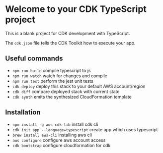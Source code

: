# Welcome to your CDK TypeScript project

This is a blank project for CDK development with TypeScript.

The `cdk.json` file tells the CDK Toolkit how to execute your app.

## Useful commands

* `npm run build`   compile typescript to js
* `npm run watch`   watch for changes and compile
* `npm run test`    perform the jest unit tests
* `cdk deploy`      deploy this stack to your default AWS account/region
* `cdk diff`        compare deployed stack with current state
* `cdk synth`       emits the synthesized CloudFormation template

## Installation

* `npm install -g aws-cdk-lib` install cdk cli
* `cdk init app --language=typescript` create app which uses typescript
* `brew install aws-cli` installing aws cli 
* `aws configure` configure aws account access
* `cdk bootstrap` configure cloudformation for cdk